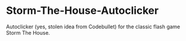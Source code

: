 # Storm-The-House-Autoclicker
Autoclicker (yes, stolen idea from Codebullet) for the classic flash game Storm The House.
